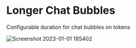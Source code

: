 # Longer Chat Bubbles

Configurable duration for chat bubbles on tokens
 

![Screenshot 2023-01-01 185402](https://user-images.githubusercontent.com/192591/210192127-29d27263-f65c-47a0-9e3e-abfc70c4b648.png)
